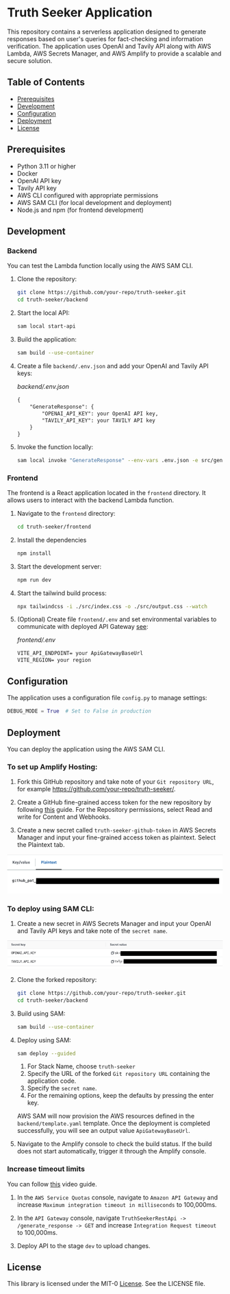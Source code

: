 # Truth Seeker Application

This repository contains a serverless application designed to generate responses based on user's queries for fact-checking and information verification. The application uses OpenAI and Tavily API along with AWS Lambda, AWS Secrets Manager, and AWS Amplify to provide a scalable and secure solution.

## Table of Contents

- [Prerequisites](#prerequisites)
- [Development](#development)
- [Configuration](#configuration)
- [Deployment](#deployment)
- [License](#license)

## Prerequisites

- Python 3.11 or higher
- Docker
- OpenAI API key
- Tavily API key
- AWS CLI configured with appropriate permissions
- AWS SAM CLI (for local development and deployment)
- Node.js and npm (for frontend development)


## Development

### Backend

You can test the Lambda function locally using the AWS SAM CLI.

1.  Clone the repository:

    ```bash
    git clone https://github.com/your-repo/truth-seeker.git
    cd truth-seeker/backend
    ```

2. Start the local API:

    ```bash
    sam local start-api
    ```

3. Build the application:

    ```bash
    sam build --use-container
    ```

3. Create a file `backend/.env.json` and add your OpenAI and Tavily API keys:

    *backend/.env.json*
    ```
    {
        "GenerateResponse": {
            "OPENAI_API_KEY": your OpenAI API key,
            "TAVILY_API_KEY": your TAVILY API key
        }
    }
    ```
4. Invoke the function locally:

    ```bash
    sam local invoke "GenerateResponse" --env-vars .env.json -e src/generate_response/events/event.json
    ```

### Frontend

The frontend is a React application located in the `frontend` directory. It allows users to interact with the backend Lambda function.


1. Navigate to the `frontend` directory:
    ```bash
    cd truth-seeker/frontend
    ```
2. Install the dependencies

    ```bash
    npm install
    ```

3. Start the development server:

    ```bash
    npm run dev
    ```

4. Start the tailwind build process:
    ```bash
    npx tailwindcss -i ./src/index.css -o ./src/output.css --watch
    ```

5. (Optional) Create file `frontend/.env` and set environmental variables to communicate with deployed API Gateway [see](#deployment):

    *frontend/.env*
    ```
    VITE_API_ENDPOINT= your ApiGatewayBaseUrl
    VITE_REGION= your region
    ```
## Configuration

The application uses a configuration file `config.py` to manage settings:

```python
DEBUG_MODE = True  # Set to False in production
```

## Deployment

You can deploy the application using the AWS SAM CLI.

### To set up Amplify Hosting:

1. Fork this GitHub repository and take note of your `Git repository URL`, for example https://github.com/your-repo/truth-seeker/.

2. Create a GitHub fine-grained access token for the new repository by following [this](https://docs.aws.amazon.com/amplify/latest/userguide/setting-up-GitHub-access.html) guide. For the Repository permissions, select Read and write for Content and Webhooks.

3. Create a new secret called `truth-seeker-github-token` in AWS Secrets Manager and input your fine-grained access token as plaintext. Select the Plaintext tab.

![image secret-api](./secret-github.png)


### To deploy using SAM CLI:

1. Create a new secret in AWS Secrets Manager and input your OpenAI and Tavily API keys and take note of the `secret name`.

![image secret-api](./secret-API.png)

2. Clone the forked repository:

    ```bash
    git clone https://github.com/your-repo/truth-seeker.git
    cd truth-seeker/backend
    ```

2. Build using SAM:

    ```bash
    sam build --use-container
    ```

3. Deploy using SAM:

    ```bash
    sam deploy --guided
    ```

    1. For Stack Name, choose `truth-seeker`
    2. Specify the URL of the forked `Git repository URL` containing the application code.
    3. Specify the `secret name`.
    4. For the remaining options, keep the defaults by pressing the enter key.

    AWS SAM will now provision the AWS resources defined in the `backend/template.yaml` template. Once the deployment is completed successfully, you will see an output value `ApiGatewayBaseUrl`.

4.  Navigate to the Amplify console to check the build status. If the build does not start automatically, trigger it through the Amplify console.

### Increase timeout limits

You can follow [this](https://youtu.be/kzHhJ32x08k?si=iq3zA-P4AU1YE9I6) video guide.

1. In the `AWS Service Quotas` console, navigate to `Amazon API Gateway` and increase `Maximum integration timeout in milliseconds` to 100,000ms.

2. In the `API Gateway` console, navigate `TruthSeekerRestApi -> /generate_response -> GET` and increase `Integration Request timeout` to 100,000ms.

3. Deploy API to the stage `dev` to upload changes.


## License
This library is licensed under the MIT-0 [License](./LICENSE.txt). See the LICENSE file.